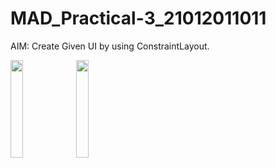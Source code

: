 # MAD_Practical-3_21012011011

AIM: Create Given UI by using ConstraintLayout.


<img src="https://github.com/Diya-Chauhan/MAD_Practical-3_21012011011/assets/98373841/a31ff3f8-a0f8-40ca-a9f7-2735cae26546" width=20% height=20%>

<img src="https://github.com/Diya-Chauhan/MAD_Practical-3_21012011011/assets/98373841/09cd1f0b-9f9a-417d-ac90-ca9b348e5bf8" width=20% height=20%>
